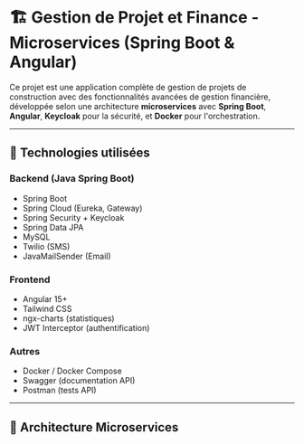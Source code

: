 # 🏗️ Gestion de Projet et Finance - Microservices (Spring Boot & Angular)

Ce projet est une application complète de gestion de projets de construction avec des fonctionnalités avancées de gestion financière, développée selon une architecture **microservices** avec **Spring Boot**, **Angular**, **Keycloak** pour la sécurité, et **Docker** pour l'orchestration.

---

## 🚀 Technologies utilisées

### Backend (Java Spring Boot)
- Spring Boot
- Spring Cloud (Eureka, Gateway)
- Spring Security + Keycloak
- Spring Data JPA
- MySQL
- Twilio (SMS)
- JavaMailSender (Email)

### Frontend
- Angular 15+
- Tailwind CSS
- ngx-charts (statistiques)
- JWT Interceptor (authentification)

### Autres
- Docker / Docker Compose
- Swagger (documentation API)
- Postman (tests API)

---

## 🧱 Architecture Microservices

